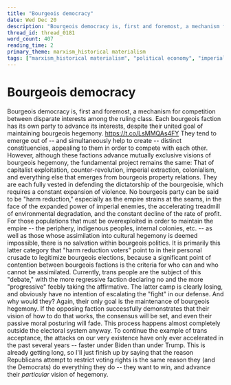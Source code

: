 ```yaml
---
title: "Bourgeois democracy"
date: Wed Dec 20
description: "Bourgeois democracy is, first and foremost, a mechanism for competition between disparate interests among the ruling class."
thread_id: thread_0181
word_count: 407
reading_time: 2
primary_theme: marxism_historical materialism
tags: ["marxism_historical materialism", "political economy", "imperialism_colonialism", "cultural criticism", "covid_public health politics", "organizational theory"]
---
```


# Bourgeois democracy

Bourgeois democracy is, first and foremost, a mechanism for competition between disparate interests among the ruling class. Each bourgeois faction has its own party to advance its interests, despite their united goal of maintaining bourgeois hegemony. https://t.co/LsMMQAs4FY They tend to emerge out of -- and simultaneously help to create -- distinct constituencies, appealing to them in order to compete with each other. However, although these factions advance mutually exclusive visions of bourgeois hegemony, the fundamental project remains the same: That of capitalist exploitation, counter-revolution, imperial extraction, colonialism, and everything else that emerges from bourgeois property relations. They are each fully vested in defending the dictatorship of the bourgeoisie, which requires a constant expansion of violence. No bourgeois party can be said to be "harm reduction," especially as the empire strains at the seams, in the face of the expanded power of imperial enemies, the accelerating treadmill of environmental degradation, and the constant decline of the rate of profit. For those populations that must be overexploited in order to maintain the empire -- the periphery, indigenous peoples, internal colonies, etc. -- as well as those whose assimilation into cultural hegemony is deemed impossible, there is no salvation within bourgeois politics. It is primarily this latter category that "harm reduction voters" point to in their personal crusade to legitimize bourgeois elections, because a significant point of contention between bourgeois factions is the criteria for who can and who cannot be assimilated. Currently, trans people are the subject of this "debate," with the more regressive faction declaring no and the more "progressive" feebly taking the affirmative. The latter camp is clearly losing, and obviously have no intention of escalating the "fight" in our defense. And why would they? Again, their only goal is the maintenance of bourgeois hegemony. If the opposing faction successfully demonstrates that their vision of how to do that works, the consensus will be set, and even their passive moral posturing will fade. This process happens almost completely outside the electoral system anyway. To continue the example of trans acceptance, the attacks on our very existence have only ever accelerated in the past several years -- faster under Biden than under Trump. This is already getting long, so I'll just finish up by saying that the reason Republicans attempt to restrict voting rights is the same reason they (and the Democrats) do everything they do -- they want to win, and advance their *particular* vision of hegemony.